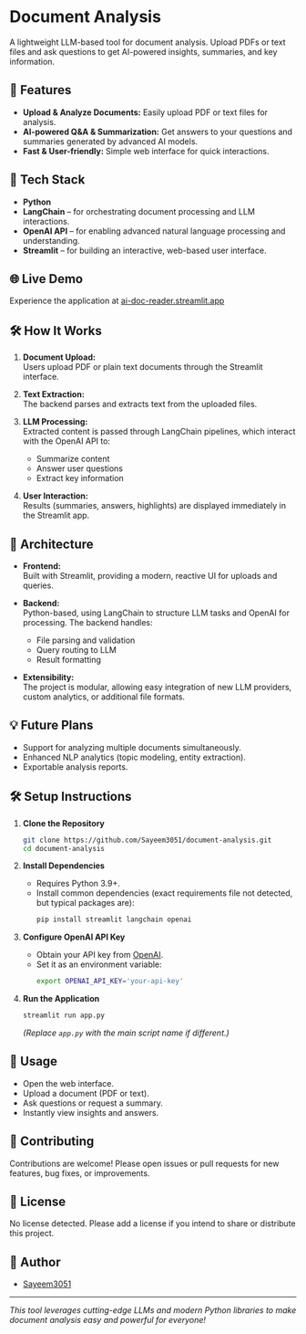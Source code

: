 # Document Analysis

A lightweight LLM-based tool for document analysis. Upload PDFs or text files and ask questions to get AI-powered insights, summaries, and key information.

## 🚀 Features

- **Upload & Analyze Documents:** Easily upload PDF or text files for analysis.
- **AI-powered Q&A & Summarization:** Get answers to your questions and summaries generated by advanced AI models.
- **Fast & User-friendly:** Simple web interface for quick interactions.

## 🔧 Tech Stack

- **Python**
- **LangChain** – for orchestrating document processing and LLM interactions.
- **OpenAI API** – for enabling advanced natural language processing and understanding.
- **Streamlit** – for building an interactive, web-based user interface.

## 🌐 Live Demo

Experience the application at [ai-doc-reader.streamlit.app](https://ai-doc-reader.streamlit.app/)

## 🛠️ How It Works

1. **Document Upload:**  
   Users upload PDF or plain text documents through the Streamlit interface.

2. **Text Extraction:**  
   The backend parses and extracts text from the uploaded files.

3. **LLM Processing:**  
   Extracted content is passed through LangChain pipelines, which interact with the OpenAI API to:
   - Summarize content
   - Answer user questions
   - Extract key information

4. **User Interaction:**  
   Results (summaries, answers, highlights) are displayed immediately in the Streamlit app.

## 📐 Architecture

- **Frontend:**  
  Built with Streamlit, providing a modern, reactive UI for uploads and queries.

- **Backend:**  
  Python-based, using LangChain to structure LLM tasks and OpenAI for processing. The backend handles:
  - File parsing and validation
  - Query routing to LLM
  - Result formatting

- **Extensibility:**  
  The project is modular, allowing easy integration of new LLM providers, custom analytics, or additional file formats.

## 💡 Future Plans

- Support for analyzing multiple documents simultaneously.
- Enhanced NLP analytics (topic modeling, entity extraction).
- Exportable analysis reports.

## 🛠️ Setup Instructions

1. **Clone the Repository**
    ```bash
    git clone https://github.com/Sayeem3051/document-analysis.git
    cd document-analysis
    ```
2. **Install Dependencies**
    - Requires Python 3.9+.
    - Install common dependencies (exact requirements file not detected, but typical packages are):
      ```bash
      pip install streamlit langchain openai
      ```
3. **Configure OpenAI API Key**
    - Obtain your API key from [OpenAI](https://platform.openai.com/account/api-keys).
    - Set it as an environment variable:
      ```bash
      export OPENAI_API_KEY='your-api-key'
      ```

4. **Run the Application**
    ```bash
    streamlit run app.py
    ```
    *(Replace `app.py` with the main script name if different.)*

## 📄 Usage

- Open the web interface.
- Upload a document (PDF or text).
- Ask questions or request a summary.
- Instantly view insights and answers.

## 🤝 Contributing

Contributions are welcome! Please open issues or pull requests for new features, bug fixes, or improvements.

## 📝 License

No license detected. Please add a license if you intend to share or distribute this project.

## 👤 Author

- [Sayeem3051](https://github.com/Sayeem3051)

---

*This tool leverages cutting-edge LLMs and modern Python libraries to make document analysis easy and powerful for everyone!*

